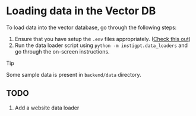 # Loading data in the Vector DB

To load data into the vector database, go through the following steps:

1. Ensure that you have setup the `.env` files appropriately. ([Check this out](setting-up-the-env.md))
1. Run the data loader script using `python -m instigpt.data_loaders` and go through the on-screen instructions.

> [!TIP]
> Some sample data is present in `backend/data` directory.

## TODO

1. Add a website data loader
